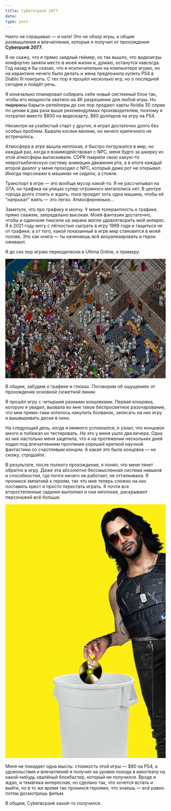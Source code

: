 ```yaml
---
title: Cyberвсранk 2077
date:
type: post
---
```


Никто не спрашивал — и нате! Это не обзор игры, а общие размышления и
впечатления, которые я получил от прохождения **Cyberpunk 2077**.

Я не скажу, что я прямо заядлый геймер, но так вышло, что видеоигры комфортно
заняли место в моей жизни и, думаю, останутся навсегда. Год назад я бы сказал,
что я исключительно на компьютере играю, но на карантине нечего было делать и
жена предложила купить PS4 в Diablo III поиграть. С тех пор я прошёл несколько
игр, но о последней сегодня и пойдёт речь.

Я изначально планировал собирать себе новый системный блок так, чтобы его
мощности хватило на 4К разрешение для любой игры. Но ~~пидорасы~~
барыги-ретейлеры до сих пор продают карты Nvidia 30 серии по ценам в два раза
выше рекомендуемых производителем, поэтому я потратил вместо $800 на
видеокарту, $80 долларов на игру на PS4.

Несмотря на ухабистый старт у других, я играл достаточно долго без особых
проблем. Бывали косяки мелкие, но ничего критичного не встречалось.

Атмосфера в игре вышла неплохая, я быстро погружался в мир, но каждый раз,
когда я взаимодействовал с NPC, меня будто за шкирку из этой атмосферы
вытаскивали. CDPR пиарили свою какую-то невротъебическую систему анимации
движения рта, а в итоге каждый второй диалог у меня проходил с NPC, который
даже рот не открывал. Иногда персонажи в машинах не сидели, а стояли.

Транспорт в игре — это вообще мусор какой-то. Я не рассчитывал на GTA, но
трафика на улицах супер-огромного мегаполиса нет. В центре города долго стоять
и ждать, пока проедет хоть одна машина, чтобы её "напрокат" взять — это легко.
Атмосферненько...

Заметьте, что про графику я молчу. У меня толерантность к графике, прямо
скажем, запредельно высокая. Моей фантазии достаточно, чтобы и одинокие пиксели
на экране могли удовлетворить мой интерес. Я в 2021 году могу с лёгкостью
сыграть в игру 1999 года и тащиться не от графики, а от того, какой показанный
в игре мир становится в моей голове. Это как книга — ты начинаешь всё
визуализировать и герои оживают.

Я до сих пор играю периодически в Ultima Online, к примеру.

![](/img/posts/008/1.png "Ultima Online")

В общем, забудем о графике и глюках. Поговорим об ощущениях от прохождения
основной сюжетной линии.

Я прошёл игру с четырьмя разными концовками. Первая концовка, которую я увидел,
вызвала во мне такое беспросветное разочарование, что мне прямо-таки хотелось
накупить болванок, записать на них игру и вышвыривать диски в окно.

На следующий день, когда я немного успокоился, я узнал, что концовок много и
побежал их тестировать. На это у меня ушло два вечера. Одна из них настолько
меня зацепила, что я на протяжении нескольких дней ходил под впечатлением
прочтения хорошей крепкой научной фантастики со счастливым концом. А какая это
была концовка — *не скажу, страдайте*.

В результате, после полного прохождения, я понял, что меня тянет обратно в
игру. Даже эта абсолютно бессмысленная система навыков и способностей, где
почти ничего не работает, не отталкивала. Я проникся эмпатией к героям, так что
мне теперь сложно на них поставить крест и просто перестать играть. Я почти все
второстепенные задания выполнил и они неплохие, раскрывают персонажей всё
больше.

![](/img/posts/008/2.png "Спасибо, Киану")

Меня не покидает одна мысль: стоимость этой игры — $80 на PS4, а удовольствия и
впечатлений я получил на уровне похода в кинотеатр на какой-нибудь хвалёный
блокбастер, который не получился. Вроде и ждал, и тематика интересная, но
сделано так, что хочется встать и выйти, но в то же время так проникся героями,
что знаешь — всё равно потом досмотришь фильм.

В общем, Cyberвсранk какой-то получился.
